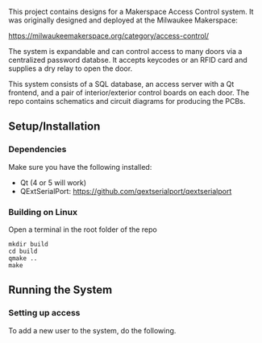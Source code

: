This project contains designs for a Makerspace Access Control system. It was originally designed and deployed at the Milwaukee Makerspace:

https://milwaukeemakerspace.org/category/access-control/

The system is expandable and can control access to many doors via a centralized password databse. It accepts keycodes or an RFID card and supplies a dry relay to open the door.

This system consists of a SQL database, an access server with a Qt frontend, and a pair of interior/exterior control boards on each door. The repo contains schematics and circuit diagrams for producing the PCBs.

## Setup/Installation

### Dependencies
Make sure you have the following installed:
* Qt (4 or 5 will work)
* QExtSerialPort: https://github.com/qextserialport/qextserialport

### Building on Linux
Open a terminal in the root folder of the repo
```
mkdir build
cd build
qmake ..
make
```

## Running the System

### Setting up access
To add a new user to the system, do the following.